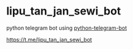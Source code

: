 # lipu_tan_jan_sewi_bot

python telegram bot using [python-telegram-bot](https://github.com/python-telegram-bot)

https://t.me/lipu_tan_jan_sewi_bot
